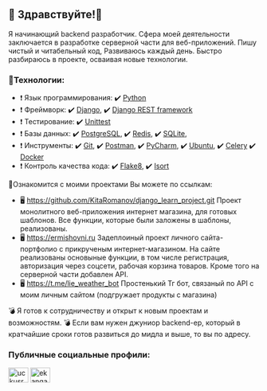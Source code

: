 ## 👋 Здравствуйте!👋

Я начинающий backend разработчик.
Сфера моей деятельности заключается в разработке серверной части для веб-приложений. Пишу чистый и читабельный код, Развиваюсь каждый день. Быстро разбираюсь в проекте, осваивая новые технологии.
### 💾Технологии:
- ❗ Язык программирования: 
  ✔️ [Python](https://www.python.org/ )
- ❗ Фреймворк:
  ✔️ [Django](https://www.djangoproject.com/),
  ✔️ [Django REST framework](https://www.django-rest-framework.org/)
- ❗ Тестирование:
  ✔️ [Unittest](https://docs.python.org/3/library/unittest.html)
- ❗ Базы данных:
  ✔️ [PostgreSQL](https://www.postgresql.org/),
  ✔️ [Redis](https://redis.io/),
  ✔️ [SQLite](https://www.sqlite.org/index.html),
- ❗ Инструменты: 
  ✔️ [Git](https://github.com/),
  ✔️ [Postman](https://www.postman.com/),
  ✔️ [PyCharm](https://www.jetbrains.com/pycharm/),
  ✔️ [Ubuntu](https://ubuntu.com/),
  ✔️ [Celery](https://docs.celeryq.dev/en/stable/)
  ✔️ [Docker](https://www.docker.com/)
- ❗ Контроль качества кода: 
  ✔️ [Flake8](https://flake8.pycqa.org/en/latest/index.html),
  ✔️ [Isort](https://pypi.org/project/isort/)

🌵Ознакомится с моими проектами Вы можете по ссылкам:
- 🖥️ https://github.com/KitaRomanov/django_learn_project.git
  Проект монолитного веб-приложения интернет магазина, для готовых шаблонов.
  Все функции, которые были заложены в шаблоны, реализованы.
- 🖥️ https://ermishovni.ru
  Задеплоиный проект личного сайта-портфолио с прикрученым интернет-магазином.
    На сайте реализованы основыные функции, в том числе регистрация, авторизация через соцсети, рабочая корзина товаров.
    Кроме того на серверной части добавлен API.
- 🖥️ https://t.me/lie_weather_bot Простенький Тг бот, связаный по API с моим личным сайтом (подгружает продукты с магазина)



💣 Я готов к сотрудничеству и открыт к новым проектам и возможностям. 
💣 Если вам нужен джуниор backend-ер, который в кратчайшие сроки готов развиться до мидла и выше, то вы по адресу.

<h3 align="left">Публичные социальные профили:</h3>
<p align="left">
  <a href="https://vk.com/nikimine" target="blank"><img align="center" src="https://raw.githubusercontent.com/rahuldkjain/github-profile-readme-generator/master/src/images/icons/Social/vk.svg" alt="uckusrcohuy6t4sei-rvzcqq" height="30" width="40" /></a>
  <a href="https://t.me/Chikcharyk" target="blank"><img align="center" src="https://f.nodacdn.net/520196" alt="ekangash" height="30" width="40" /></a>
</p>

